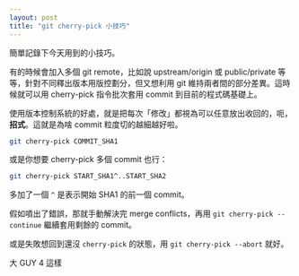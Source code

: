 ```yaml
---
layout: post
title: "git cherry-pick 小技巧"
---
```


簡單記錄下今天用到的小技巧。

有的時候會加入多個 git remote，比如說 upstream/origin 或 public/private 等等，針對不同釋出版本用版控劃分，但又想利用 git 維持兩者間的部分差異。這時候就可以用 cherry-pick 指令批次套用 commit 到目前的程式碼基礎上。

使用版本控制系統的好處，就是把每次「修改」都視為可以任意放出收回的，呃，**招式**。這就是為啥 commit 粒度切的越細越好啦。

```bash
git cherry-pick COMMIT_SHA1
```

或是你想要 cherry-pick 多個 commit 也行：

```bash
git cherry-pick START_SHA1^..START_SHA2
```

多加了一個 `^` 是表示開始 SHA1 的前一個 commit。

假如噴出了錯誤，那就手動解決完 merge conflicts，再用 `git cherry-pick --continue` 繼續套用剩餘的 commit。

或是失敗想回到還沒 `cherry-pick` 的狀態，用 `git cherry-pick --abort` 就好。

大 GUY 4 這樣
